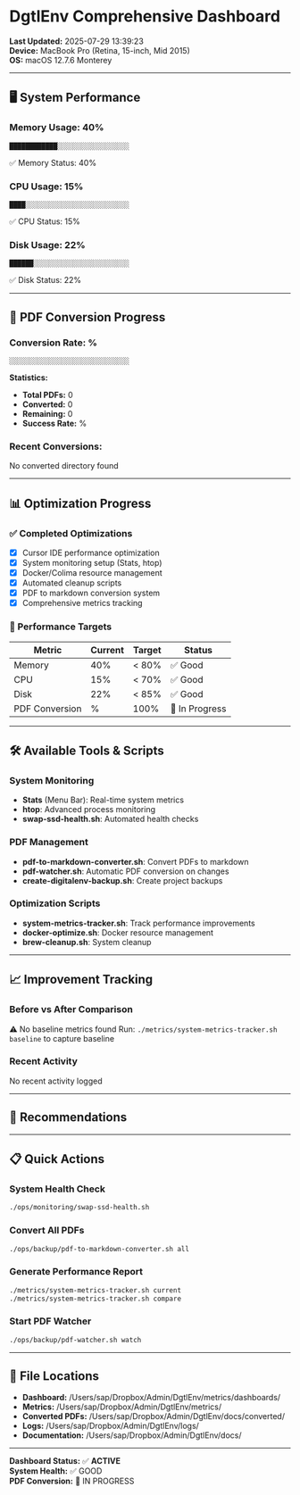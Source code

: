 # DgtlEnv Comprehensive Dashboard

**Last Updated:** 2025-07-29 13:39:23  
**Device:** MacBook Pro (Retina, 15-inch, Mid 2015)  
**OS:** macOS 12.7.6 Monterey  

---

## 🖥️ System Performance

### Memory Usage: 40%
```
████████████░░░░░░░░░░░░░░░░░░
```
✅ Memory Status: 40%

### CPU Usage: 15%
```
████░░░░░░░░░░░░░░░░░░░░░░░░░░
```
✅ CPU Status: 15%

### Disk Usage: 22%
```
██████░░░░░░░░░░░░░░░░░░░░░░░░
```
✅ Disk Status: 22%

---

## 📄 PDF Conversion Progress

### Conversion Rate: %
```
░░░░░░░░░░░░░░░░░░░░░░░░░░░░░░
```

**Statistics:**
- **Total PDFs:** 0
- **Converted:** 0
- **Remaining:** 0
- **Success Rate:** %

### Recent Conversions:
No converted directory found

---

## 📊 Optimization Progress

### ✅ Completed Optimizations
- [x] Cursor IDE performance optimization
- [x] System monitoring setup (Stats, htop)
- [x] Docker/Colima resource management
- [x] Automated cleanup scripts
- [x] PDF to markdown conversion system
- [x] Comprehensive metrics tracking

### 🎯 Performance Targets
| Metric | Current | Target | Status |
|--------|---------|--------|--------|
| Memory | 40% | < 80% | ✅ Good |
| CPU | 15% | < 70% | ✅ Good |
| Disk | 22% | < 85% | ✅ Good |
| PDF Conversion | % | 100% | 🔄 In Progress |

---

## 🛠️ Available Tools & Scripts

### System Monitoring
- **Stats** (Menu Bar): Real-time system metrics
- **htop**: Advanced process monitoring
- **swap-ssd-health.sh**: Automated health checks

### PDF Management
- **pdf-to-markdown-converter.sh**: Convert PDFs to markdown
- **pdf-watcher.sh**: Automatic PDF conversion on changes
- **create-digitalenv-backup.sh**: Create project backups

### Optimization Scripts
- **system-metrics-tracker.sh**: Track performance improvements
- **docker-optimize.sh**: Docker resource management
- **brew-cleanup.sh**: System cleanup

---

## 📈 Improvement Tracking

### Before vs After Comparison
⚠️  No baseline metrics found
Run: `./metrics/system-metrics-tracker.sh baseline` to capture baseline

### Recent Activity
No recent activity logged

---

## 🎯 Recommendations









---

## 📋 Quick Actions

### System Health Check
```bash
./ops/monitoring/swap-ssd-health.sh
```

### Convert All PDFs
```bash
./ops/backup/pdf-to-markdown-converter.sh all
```

### Generate Performance Report
```bash
./metrics/system-metrics-tracker.sh current
./metrics/system-metrics-tracker.sh compare
```

### Start PDF Watcher
```bash
./ops/backup/pdf-watcher.sh watch
```

---

## 📁 File Locations

- **Dashboard:** /Users/sap/Dropbox/Admin/DgtlEnv/metrics/dashboards/
- **Metrics:** /Users/sap/Dropbox/Admin/DgtlEnv/metrics/
- **Converted PDFs:** /Users/sap/Dropbox/Admin/DgtlEnv/docs/converted/
- **Logs:** /Users/sap/Dropbox/Admin/DgtlEnv/logs/
- **Documentation:** /Users/sap/Dropbox/Admin/DgtlEnv/docs/

---

**Dashboard Status:** ✅ **ACTIVE**  
**System Health:** ✅ GOOD  
**PDF Conversion:** 🔄 IN PROGRESS
